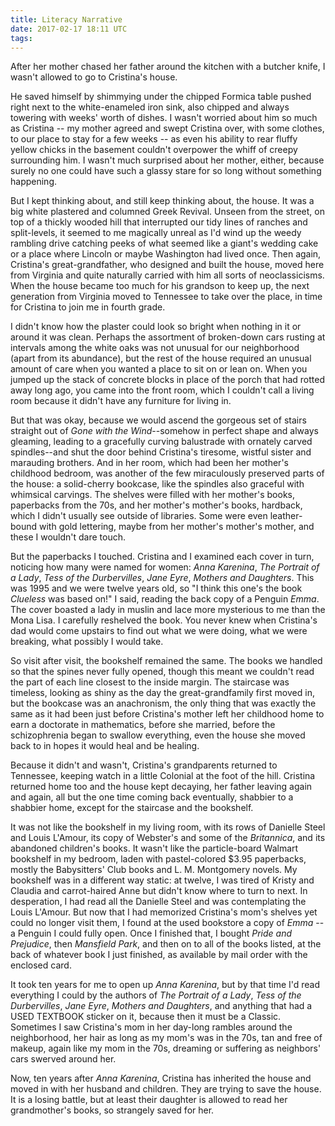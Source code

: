 ```yaml
---
title: Literacy Narrative
date: 2017-02-17 18:11 UTC
tags:
---
```


After her mother chased her father around the kitchen with a butcher knife, I wasn't allowed to go to Cristina's house.

He saved himself by shimmying under the chipped Formica table pushed right next to the white-enameled iron sink, also chipped and always towering with weeks' worth of dishes. I wasn't worried about him so much as Cristina -- my mother agreed and swept Cristina over, with some clothes, to our place to stay for a few weeks -- as even his ability to rear fluffy yellow chicks in the basement couldn't overpower the whiff of creepy surrounding him. I wasn't much surprised about her mother, either, because surely no one could have such a glassy stare for so long without something happening.

But I kept thinking about, and still keep thinking about, the house. It was a big white plastered and columned Greek Revival. Unseen from the street, on top of a thickly wooded hill that interrupted our tidy lines of ranches and split-levels, it seemed to me magically unreal as I'd wind up the weedy rambling drive catching peeks of what seemed like a giant's wedding cake or a place where Lincoln or maybe Washington had lived once. Then again, Cristina's great-grandfather, who designed and built the house, moved here from Virginia and quite naturally carried with him all sorts of neoclassicisms. When the house became too much for his grandson to keep up, the next generation from Virginia moved to Tennessee to take over the place, in time for Cristina to join me in fourth grade.

I didn't know how the plaster could look so bright when nothing in it or around it was clean. Perhaps the assortment of broken-down cars rusting at intervals among the white oaks was not unusual for our neighborhood (apart from its abundance), but the rest of the house required an unusual amount of care when you wanted a place to sit on or lean on. When you jumped up the stack of concrete blocks in place of the porch that had rotted away long ago, you came into the front room, which I couldn't call a living room because it didn't have any furniture for living in.

But that was okay, because we would ascend the gorgeous set of stairs straight out of _Gone with the Wind_--somehow in perfect shape and always gleaming, leading to a gracefully curving balustrade with ornately carved spindles--and shut the door behind Cristina's tiresome, wistful sister and marauding brothers. And in her room, which had been her mother's childhood bedroom, was another of the few miraculously preserved parts of the house: a solid-cherry bookcase, like the spindles also graceful with whimsical carvings. The shelves were filled with her mother's books, paperbacks from the 
 70s, and her mother's mother's books, hardback, which I didn't usually see outside of libraries. Some were even leather-bound with gold lettering, maybe from her mother's mother's mother, and these I wouldn't dare touch.

But the paperbacks I touched. Cristina and I examined each cover in turn, noticing how many were named for women: _Anna Karenina_, _The Portrait of a Lady_, _Tess of the Durbervilles_, _Jane Eyre_, _Mothers and Daughters_. This was 1995 and we were twelve years old, so "I think this one's the book _Clueless_ was based on!" I said, reading the back copy of a Penguin _Emma_. The cover boasted a lady in muslin and lace more mysterious to me than the Mona Lisa. I carefully reshelved the book. You never knew when Cristina's dad would come upstairs to find out what we were doing, what we were breaking, what possibly I would take.

So visit after visit, the bookshelf remained the same. The books we handled so that the spines never fully opened, though this meant we couldn't read the part of each line closest to the inside margin. The staircase was timeless, looking as shiny as the day the great-grandfamily first moved in, but the bookcase was an anachronism, the only thing that was exactly the same as it had been just before Cristina's mother left her childhood home to earn a doctorate in mathematics, before she married, before the schizophrenia began to swallow everything, even the house she moved back to in hopes it would heal and be healing.

Because it didn't and wasn't, Cristina's grandparents returned to Tennessee, keeping watch in a little Colonial at the foot of the hill. Cristina returned home too and the house kept decaying, her father leaving again and again, all but the one time coming back eventually, shabbier to a shabbier home, except for the staircase and the bookshelf. 

It was not like the bookshelf in my living room, with its rows of Danielle Steel and Louis L'Amour, its copy of Webster's and some of the _Britannica_, and its abandoned children's books. It wasn't like the particle-board Walmart bookshelf in my bedroom, laden with pastel-colored $3.95 paperbacks, mostly the Babysitters' Club books and L. M. Montgomery novels. My bookshelf was in a different way static: at twelve, I was tired of Kristy and Claudia and carrot-haired Anne but didn't know where to turn to next. In desperation, I had read all the Danielle Steel and was contemplating the Louis L'Amour. But now that I had memorized Cristina's mom's shelves yet could no longer visit them, I found at the used bookstore a copy of _Emma_ -- a Penguin I could fully open. Once I finished that, I bought _Pride and Prejudice_, then _Mansfield Park_, and then on to all of the books listed, at the back of whatever book I just finished, as available by mail order with the enclosed card. 

It took ten years for me to open up _Anna Karenina_, but by that time I'd read everything I could by the authors of _The Portrait of a Lady_, _Tess of the Durbervilles_, _Jane Eyre_, _Mothers and Daughters_, and anything that had a USED TEXTBOOK sticker on it, because then it must be a Classic. Sometimes I saw Cristina's mom in her day-long rambles around the neighborhood, her hair as long as my mom's was in the 70s, tan and free of makeup, again like my mom in the 70s, dreaming or suffering as neighbors' cars swerved around her.

Now, ten years after _Anna Karenina_, Cristina has inherited the house and moved in with her husband and children. They are trying to save the house. It is a losing battle, but at least their daughter is allowed to read her grandmother's books, so strangely saved for her.